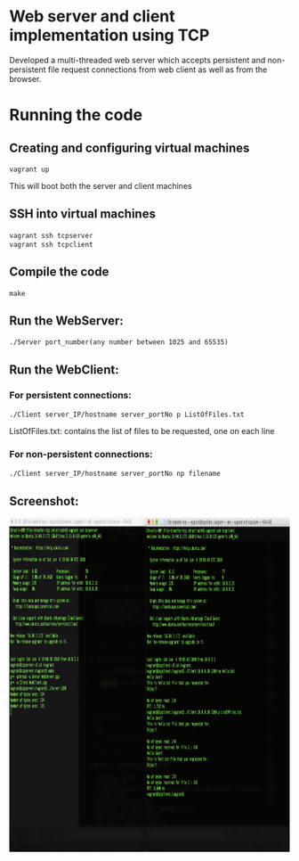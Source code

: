 # Web server and client implementation using TCP

Developed a multi-threaded web server which accepts persistent and non-persistent file request connections from web client as well as from the browser.

# Running the code

## Creating and configuring virtual machines
	
	vagrant up
   
   This will boot both the server and client machines

## SSH into virtual machines
	
	vagrant ssh tcpserver
	vagrant ssh tcpclient
   
## Compile the code
	
	make

## Run the WebServer:

	./Server port_number(any number between 1025 and 65535)

## Run the WebClient:

### For persistent connections:
	
	./Client server_IP/hostname server_portNo p ListOfFiles.txt
	
ListOfFiles.txt: contains the list of files to be requested, one on each line

### For non-persistent connections:
	
	./Client server_IP/hostname server_portNo np filename

## Screenshot:

<img src="https://github.com/rachhshruti/file-transfer-tcp/blob/master/images/file-transfer-tcp-output.png" width="1000" height="600" align="center"/>
